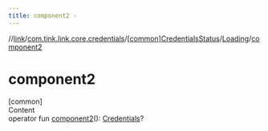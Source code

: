 ```yaml
---
title: component2 -
---
```

//[link](../../../index.md)/[com.tink.link.core.credentials](../../index.md)/[[common]CredentialsStatus](../index.md)/[Loading](index.md)/[component2](component2.md)



# component2  
[common]  
Content  
operator fun [component2](component2.md)(): [Credentials](../../../com.tink.model.credentials/[common]-credentials/index.md)?  



